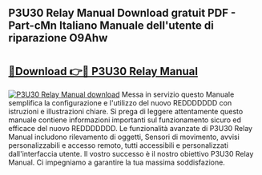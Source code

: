 ## P3U30 Relay Manual Download gratuit PDF - Part-cMn Italiano Manuale dell'utente di riparazione O9Ahw

# <h2><a href="http://dfaei4q.blite.top/?on=P3U30+Relay+Manual">🔗Download 👉🔴 P3U30 Relay Manual</a></h2>

[![P3U30 Relay Manual download](https://i.imgur.com/lujVjoI.png)](http://dfaei4q.blite.top/?on=P3U30+Relay+Manual)
Messa in servizio questo Manuale semplifica la configurazione e l'utilizzo del nuovo REDDDDDDD con istruzioni e illustrazioni chiare. Si prega di leggere attentamente questo manuale contiene informazioni importanti sul funzionamento sicuro ed efficace del nuovo REDDDDDDD. Le funzionalità avanzate di P3U30 Relay Manual includono rilevamento di oggetti, Sensori di movimento, avvisi personalizzabili e accesso remoto, tutti accessibili e personalizzati dall'interfaccia utente. Il vostro successo è il nostro obiettivo P3U30 Relay Manual. Ci impegniamo a garantire la tua massima soddisfazione.
